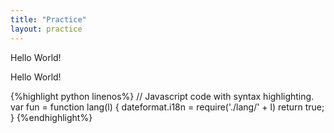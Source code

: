 ```yaml
---
title: "Practice"
layout: practice
---
```


<p>Hello World!</p>

<a>Hello World!</a>

{%highlight python linenos%}
// Javascript code with syntax highlighting.
var fun = function lang(l) {
  dateformat.i18n = require('./lang/' + l)
  return true;
}
{%endhighlight%}

